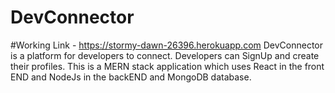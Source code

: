 # DevConnector
#Working Link - https://stormy-dawn-26396.herokuapp.com
DevConnector is a platform for developers to connect. Developers can SignUp and create their profiles. This is a MERN stack application which uses React in the front END and NodeJs in the backEND and MongoDB database.

